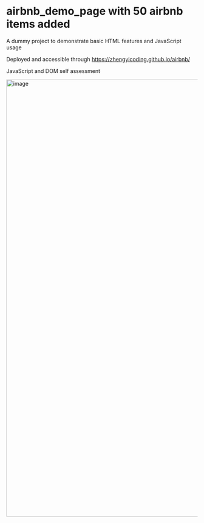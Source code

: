 # airbnb_demo_page with 50 airbnb items added
A dummy project to demonstrate basic HTML features and JavaScript usage

Deployed and accessible through https://zhengyicoding.github.io/airbnb/

JavaScript and DOM self assessment

<img width="1150" alt="image" src="https://github.com/user-attachments/assets/3d0156a8-66c6-4703-a090-724cf9fd2ba8" />

